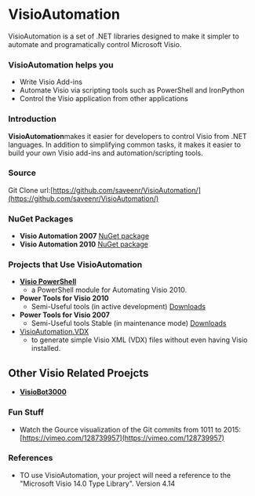 # VisioAutomation

VisioAutomation is a set of .NET libraries designed to make it simpler to automate and programatically control Microsoft Visio.

### VisioAutomation helps you

* Write Visio Add-ins
* Automate Visio via scripting tools such as PowerShell and IronPython
* Control the Visio application from other applications



### Introduction

**VisioAutomation**makes it easier for developers to control Visio from .NET languages. In addition to simplifying common tasks, it makes it easier to build your own Visio add-ins and automation/scripting tools.

### Source

Git Clone url:[https://github.com/saveenr/VisioAutomation/](https://github.com/saveenr/VisioAutomation/)

### NuGet Packages

* **Visio Automation 2007**
  [NuGet package](http://www.nuget.org/packages/VisioAutomation2007/)
* **Visio Automation 2010**
  [NuGet package](http://www.nuget.org/packages/VisioAutomation2010/)

### Projects that Use VisioAutomation

* [**Visio PowerShell**](https://github.com/saveenr/VisioPowerShell/wiki)
  - a PowerShell module for Automating Visio 2010.
* **Power Tools for Visio 2010**
  - Semi-Useful tools \(in active development\)
  [Downloads](https://github.com/saveenr/Visio-Power-Tools/releases)
* **Power Tools for Visio 2007**
  - Semi-Useful tools Stable \(in maintenance mode\)
  [Downloads](https://github.com/saveenr/Visio-Power-Tools/releases)
* [VisioAutomation.VDX](https://github.com/saveenr/VisioAutomation.VDX)
  - to generate simple Visio XML \(VDX\) files without even having Visio installed.

## Other Visio Related Proejcts

* [**VisioBot3000**](https://github.com/MikeShepard/VisioBot3000)

### Fun Stuff

* Watch the Gource visualization of the Git commits from 1011 to 2015:
  [https://vimeo.com/128739957](https://vimeo.com/128739957)

### References

* TO use VisioAutomation, your project will need a reference to the "Microsoft Visio 14.0 Type Library". Version 4.14



